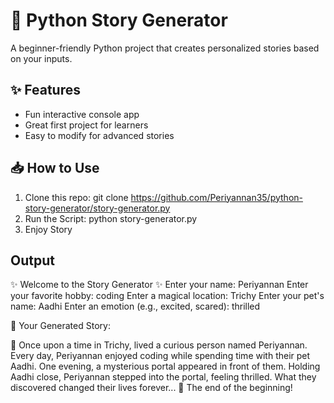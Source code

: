 # 🐍 Python Story Generator

A beginner-friendly Python project that creates personalized stories based on your inputs.

## ✨ Features

- Fun interactive console app
- Great first project for learners
- Easy to modify for advanced stories

## 📥 How to Use

1. Clone this repo: git clone https://github.com/Periyannan35/python-story-generator/story-generator.py
2. Run the Script: python story-generator.py
3. Enjoy Story

## Output

✨ Welcome to the Story Generator ✨
Enter your name: Periyannan
Enter your favorite hobby: coding
Enter a magical location: Trichy
Enter your pet's name: Aadhi
Enter an emotion (e.g., excited, scared): thrilled

📜 Your Generated Story:

🌟 Once upon a time in Trichy, lived a curious person named Periyannan.
Every day, Periyannan enjoyed coding while spending time with their pet Aadhi.
One evening, a mysterious portal appeared in front of them.
Holding Aadhi close, Periyannan stepped into the portal, feeling thrilled.
What they discovered changed their lives forever...
🌈 The end of the beginning!
